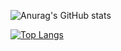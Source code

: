 ![Anurag's GitHub stats](https://github-readme-stats.vercel.app/api?username=naughtybabyfirst&count_private=true&theme=dark)

[![Top Langs](https://github-readme-stats.vercel.app/api/top-langs/?username=naughtybabyfirst&hide=javascript,html&theme=dark)](https://github.com/anuraghazra/github-readme-stats)


<!--
**naughtybabyfirst/naughtybabyfirst** is a ✨ _special_ ✨ repository because its `README.md` (this file) appears on your GitHub profile.

Here are some ideas to get you started:

- 🔭 I’m currently working on ...
- 🌱 I’m currently learning ...
- 👯 I’m looking to collaborate on ...
- 🤔 I’m looking for help with ...
- 💬 Ask me about ...
- 📫 How to reach me: ...
- 😄 Pronouns: ...
- ⚡ Fun fact: ...
-->
